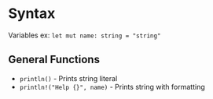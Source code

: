 # Syntax

Variables
ex: `let mut name: string = "string"`

## General Functions
* `println()` - Prints string literal
* `println!("Help {}", name)` - Prints string with formatting
